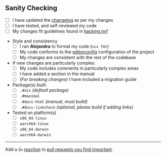 <!--
^ Please include a clear and concise description of the aim of your Pull Request above this line ^

For plugin dependency/module additions, please make sure to link the source link of the added plugin
or dependency in this section.

If your pull request aims to fix an open issue or a please bug, please also link the relevant issue
below this line. You may attach an issue to your pull request with `Fixes #<issue number>` outside
this comment, and it will be closed when your pull request is merged.

A developer package template is provided in flake/develop.nix. If working on a module, you may use
it to test your changes with minimal dependency changes.
-->

## Sanity Checking

<!--
Please check all that apply. As before, this section is not a hard requirement but checklists with more checked
items are likely to be merged faster. You may save some time in maintainer reviews by performing self-reviews
here before submitting your pull request.

If your pull request includes any change or unexpected behaviour not covered below, please do make sure to include
it above in your description.
-->

[editorconfig]: https://editorconfig.org
[changelog]: https://github.com/NotAShelf/nvf/tree/main/docs/release-notes
[hacking nvf]: https://notashelf.github.io/nvf/index.xhtml#sec-guidelines

- [ ] I have updated the [changelog] as per my changes
- [ ] I have tested, and self-reviewed my code
- [ ] My changes fit guidelines found in [hacking nvf]
- Style and consistency
  - [ ] I ran **Alejandra** to format my code (`nix fmt`)
  - [ ] My code conforms to the [editorconfig] configuration of the project
  - [ ] My changes are consistent with the rest of the codebase
- If new changes are particularly complex:
  - [ ] My code includes comments in particularly complex areas
  - [ ] I have added a section in the manual
  - [ ] _(For breaking changes)_ I have included a migration guide
- Package(s) built:
  - [ ] `.#nix` _(default package)_
  - [ ] `.#maximal`
  - [ ] `.#docs-html` _(manual, must build)_
  - [ ] `.#docs-linkcheck` _(optional, please build if adding links)_
- Tested on platform(s)
  - [ ] `x86_64-linux`
  - [ ] `aarch64-linux`
  - [ ] `x86_64-darwin`
  - [ ] `aarch64-darwin`

<!--
If your changes touch upon a portion of the codebase that you do not understand well, please make sure to consult
the maintainers on your changes. In most cases, making an issue before creating your PR will help you avoid duplicate
efforts in the long run. `git blame` might help you find out who is the "author" or the "maintainer" of a current
module by showing who worked on it the most.
-->

---

Add a :+1: [reaction] to [pull requests you find important].

[reaction]: https://github.blog/2016-03-10-add-reactions-to-pull-requests-issues-and-comments/
[pull requests you find important]: https://github.com/NixOS/nixpkgs/pulls?q=is%3Aopen+sort%3Areactions-%2B1-desc
